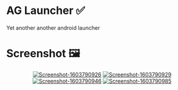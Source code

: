 # AG Launcher ✅
Yet another another android launcher

# Screenshot 🖼️
<p align="center" >  
<a href="https://ibb.co/JxqFyDQ"><img src="https://i.ibb.co/VHxpQfm/Screenshot-1603790926.png" alt="Screenshot-1603790926" border="0"></a>
<a href="https://ibb.co/mH6699C"><img src="https://i.ibb.co/wKMMSSN/Screenshot-1603790929.png" alt="Screenshot-1603790929" border="0"></a>
<a href="https://ibb.co/CbD9mRj"><img src="https://i.ibb.co/N9bNtc0/Screenshot-1603790946.png" alt="Screenshot-1603790946" border="0"></a>
<a href="https://ibb.co/XVBnb7s"><img src="https://i.ibb.co/FnvQK5w/Screenshot-1603790985.png" alt="Screenshot-1603790985" border="0"></a><br />
